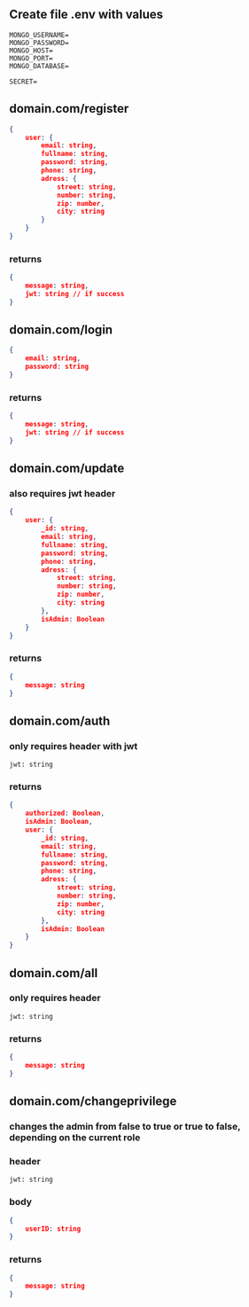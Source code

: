 ## Create file .env with values

```
MONGO_USERNAME=
MONGO_PASSWORD=
MONGO_HOST=
MONGO_PORT=
MONGO_DATABASE=

SECRET=
```

## domain.com/register
```json
{
    user: {
        email: string,
        fullname: string,
        password: string,
        phone: string,
        adress: {
            street: string,
            number: string,
            zip: number,
            city: string
        }
    }
}
```

### returns
```json
{ 
    message: string,
    jwt: string // if success
}
```

## domain.com/login
```json
{
    email: string,
    password: string
}
```

### returns
```json
{
    message: string,
    jwt: string // if success
}
```

## domain.com/update
### also requires jwt header
```json
{
    user: {
        _id: string,
        email: string,
        fullname: string,
        password: string,
        phone: string,
        adress: {
            street: string,
            number: string,
            zip: number,
            city: string
        },
        isAdmin: Boolean
    }
}
```

### returns

```json
{
    message: string
}
```

## domain.com/auth
### only requires header with jwt
```
jwt: string
```

### returns
```json
{
    authorized: Boolean,
    isAdmin: Boolean,
    user: {
        _id: string,
        email: string,
        fullname: string,
        password: string,
        phone: string,
        adress: {
            street: string,
            number: string,
            zip: number,
            city: string
        },
        isAdmin: Boolean
    }
}
```

## domain.com/all
### only requires header
```
jwt: string
```

### returns
```json
{
    message: string
}
```

## domain.com/changeprivilege
### changes the admin from false to true or true to false, depending on the current role
### header
```
jwt: string
```
### body
```json
{
    userID: string
}
```

### returns
```json
{
    message: string
}
```